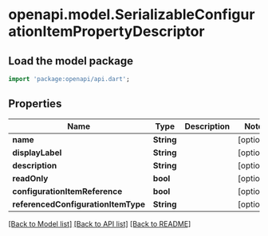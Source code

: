 # openapi.model.SerializableConfigurationItemPropertyDescriptor

## Load the model package
```dart
import 'package:openapi/api.dart';
```

## Properties
Name | Type | Description | Notes
------------ | ------------- | ------------- | -------------
**name** | **String** |  | [optional] 
**displayLabel** | **String** |  | [optional] 
**description** | **String** |  | [optional] 
**readOnly** | **bool** |  | [optional] 
**configurationItemReference** | **bool** |  | [optional] 
**referencedConfigurationItemType** | **String** |  | [optional] 

[[Back to Model list]](../README.md#documentation-for-models) [[Back to API list]](../README.md#documentation-for-api-endpoints) [[Back to README]](../README.md)


